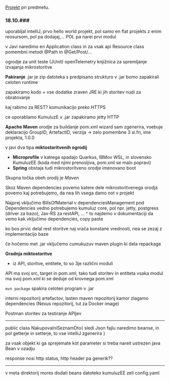 
[Projekt](Sportapp) pri predmetu.

### 18.10.###

uporabljal intelliJ,
prvo hello world projekt, pol samo en flat projekts z enim reosursom, pol pa dodajaj,...
POL pa narei prvi modul 

v Javi naredimo en Application class in za vsak api Resource class
pomembni metodi @Path in @Get/Post/...

ogrodje za unit teste (JUnit)
openTelemetry knjižnica za spremljanje izvajanja mikrostoritve

**Pakiranje**
.jar je zip datoteka s predpisano strukturo
v .jar bomo zapakirali celoten runtime

zapakiramo kodo + vse dodatke zraven JRE ki jih storitev nudi za obratovanje

kaj rabimo za REST? komunikacijo preko HTTPS

ce uporablamo KumuluzE v .jar zapakiramo jetty HTTP

**Apache Maven** orodje za buildanje
pom.xml wizard sam zgenerira, vsebuje deklaracijo
	GroupID, ArtefactID, verzija -> zelo pomembne 3
	si.fri, ime projekta, 1.0.0



v javi dva tipa **miktostoritvenih ogrodij**
- **Microprofile** v katrega spadajo Quarkus, IBMov WSL, in slovensko KumuluzEE (koda med njimi prenosljiva, pom.xml se malo popravi)
- **Spring** obstaja tudi mikrostoritveno orodje imenovano boot

Skupna točka obeh orodij je *Maven* 

Skoz Maven dependencies povemo katere dele mikrostoritvenega orodja povemo kaj potrebujemo, da nea lih vsega damo not v projekt

Najprej vključimo BillsOfMaterial v dependenciesManagement
pod Dependencies vedno potrebujemo kumuluz core, pol npr. jetty, postgress (driver za bazo), Jax-RS za restAPI, ...
^ to najdemo v dokumentaciji da vemo kak vključimo dependencies, copy paste

ko bos prvic delal rest storitve naj vrača konstane vrednosti, nea se zezaj z implementacijo baze

če hočemo met .jar vključemo cumukuzuv maven plugin ki dela repackage

**Gradnja miktostoritve**
- iz API, storitve, entitete, to so 3je različni moduli


API ma svoj src, target in pom.xml, tako tudi storitev in entiteta
vsaka modul ma svoj pom.xml ki se deduje od krovnega pom.xml

`mvn package` spakira celoten program v .jar


interni repozitorij artefactov,  lasten maven repozitorij kamor zlagamo dependencies (Nexus repozitorij, tut za Docker image)


Postman storitev za testiranje APIjev
_____________________________
public class NakupovalniSeznamDto{
sledi Json fajlu
naredimo beanse, in pol getterje in setterje, to vse intelliJ zgenerira
}

za vsak objekt ki ga sprejemate kot parameter si treba nareit ustrezen java Bean v ozadju


response nosi http status, http header pa generik??

________
v meta direktorij mores dodati beans datoteko
kumuluzEE zeli config.yaml